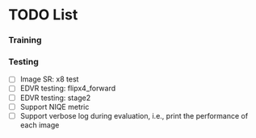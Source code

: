 # TODO List

### Training


### Testing
- [ ] Image SR: x8 test
- [ ] EDVR testing: flipx4_forward
- [ ] EDVR testing: stage2
- [ ] Support NIQE metric
- [ ] Support verbose log during evaluation, i.e., print the performance of each image

